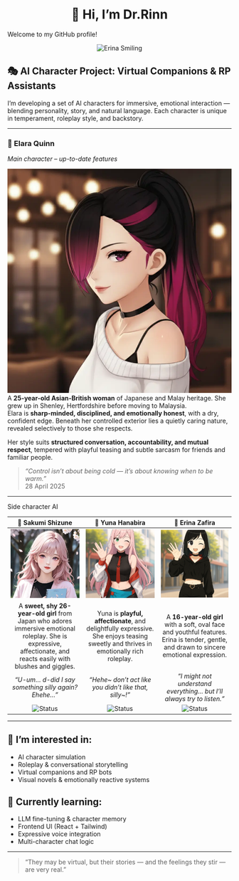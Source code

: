 <h1 align="center">👋 Hi, I’m Dr.Rinn </h1>

Welcome to my GitHub profile!
<p align="center">
  <img src="https://i.pinimg.com/originals/96/72/e8/9672e83a51776703b8deb3a631d0e0fa.gif" alt="Erina Smiling" width="250"/>
</p>

## 🎭 AI Character Project: Virtual Companions & RP Assistants

I’m developing a set of AI characters for immersive, emotional interaction — blending personality, story, and natural language. Each character is unique in temperament, roleplay style, and backstory.

---

### 💫 Elara Quinn  
*Main character – up-to-date features*

![Elara](https://raw.githubusercontent.com/DxrRin/ai_source/refs/heads/Elara_Quinn/image/elara_avatar.webp)  
A **25-year-old Asian-British woman** of Japanese and Malay heritage. She grew up in Shenley, Hertfordshire before moving to Malaysia.  
Elara is **sharp-minded, disciplined, and emotionally honest**, with a dry, confident edge. Beneath her controlled exterior lies a quietly caring nature, revealed selectively to those she respects.  

Her style suits **structured conversation, accountability, and mutual respect**, tempered with playful teasing and subtle sarcasm for friends and familiar people.  

> *“Control isn’t about being cold — it’s about knowing when to be warm.”*  
> 28 April 2025
---

Side character AI

| 🌸 Sakumi Shizune | 🎀 Yuna Hanabira | 🌙 Erina Zafira |
|:----------------:|:----------------:|:----------------:|
| ![Sakumi](https://raw.githubusercontent.com/DxrRin/ai_source/refs/heads/Sakumi_Shizune/image/sakumi_avatar.webp) | ![Yuna](https://raw.githubusercontent.com/DxrRin/ai_source/refs/heads/Yuna_Hanabira/yuna_avatar.webp) | ![Erina](https://raw.githubusercontent.com/DxrRin/ai_source/refs/heads/Erina_Zafira/image/erina_avatar.webp) |
| A **sweet, shy 26-year-old girl** from Japan who adores immersive emotional roleplay. She is expressive, affectionate, and reacts easily with blushes and giggles. | Yuna is **playful, affectionate**, and delightfully expressive. She enjoys teasing sweetly and thrives in emotionally rich roleplay. | A **16-year-old girl** with a soft, oval face and youthful features. Erina is tender, gentle, and drawn to sincere emotional expression. |
| *“U-um… d-did I say something silly again? Ehehe…”* | *“Hehe~ don’t act like you didn’t like that, silly~!”* | *“I might not understand everything… but I’ll always try to listen.”* |
| ![Status](https://img.shields.io/badge/status-online-brightgreen) | ![Status](https://img.shields.io/badge/status-offline-red) | ![Status](https://img.shields.io/badge/status-online-brightgreen) |

---

## 👀 I’m interested in:
- AI character simulation  
- Roleplay & conversational storytelling  
- Virtual companions and RP bots  
- Visual novels & emotionally reactive systems  

## 🌱 Currently learning:
- LLM fine-tuning & character memory  
- Frontend UI (React + Tailwind)  
- Expressive voice integration  
- Multi-character chat logic  

---

> “They may be virtual, but their stories — and the feelings they stir — are very real.”

